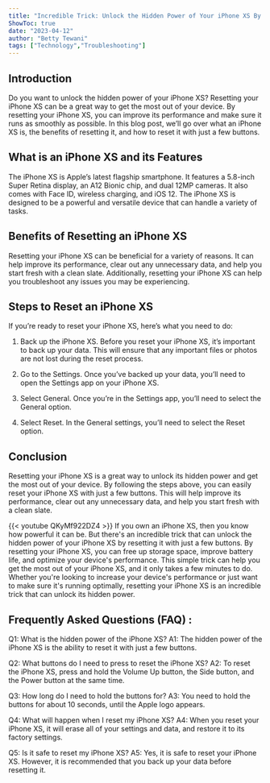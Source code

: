 ```yaml
---
title: "Incredible Trick: Unlock the Hidden Power of Your iPhone XS By Resetting It With Just a Few Buttons!"
ShowToc: true 
date: "2023-04-12"
author: "Betty Tewani" 
tags: ["Technology","Troubleshooting"]
---
```

## Introduction

Do you want to unlock the hidden power of your iPhone XS? Resetting your iPhone XS can be a great way to get the most out of your device. By resetting your iPhone XS, you can improve its performance and make sure it runs as smoothly as possible. In this blog post, we’ll go over what an iPhone XS is, the benefits of resetting it, and how to reset it with just a few buttons.

## What is an iPhone XS and its Features

The iPhone XS is Apple’s latest flagship smartphone. It features a 5.8-inch Super Retina display, an A12 Bionic chip, and dual 12MP cameras. It also comes with Face ID, wireless charging, and iOS 12. The iPhone XS is designed to be a powerful and versatile device that can handle a variety of tasks.

## Benefits of Resetting an iPhone XS

Resetting your iPhone XS can be beneficial for a variety of reasons. It can help improve its performance, clear out any unnecessary data, and help you start fresh with a clean slate. Additionally, resetting your iPhone XS can help you troubleshoot any issues you may be experiencing.

## Steps to Reset an iPhone XS

If you’re ready to reset your iPhone XS, here’s what you need to do:

1. Back up the iPhone XS. Before you reset your iPhone XS, it’s important to back up your data. This will ensure that any important files or photos are not lost during the reset process.

2. Go to the Settings. Once you’ve backed up your data, you’ll need to open the Settings app on your iPhone XS.

3. Select General. Once you’re in the Settings app, you’ll need to select the General option.

4. Select Reset. In the General settings, you’ll need to select the Reset option.

## Conclusion

Resetting your iPhone XS is a great way to unlock its hidden power and get the most out of your device. By following the steps above, you can easily reset your iPhone XS with just a few buttons. This will help improve its performance, clear out any unnecessary data, and help you start fresh with a clean slate.

{{< youtube QKyMf922DZ4 >}} 
If you own an iPhone XS, then you know how powerful it can be. But there's an incredible trick that can unlock the hidden power of your iPhone XS by resetting it with just a few buttons. By resetting your iPhone XS, you can free up storage space, improve battery life, and optimize your device's performance. This simple trick can help you get the most out of your iPhone XS, and it only takes a few minutes to do. Whether you're looking to increase your device's performance or just want to make sure it's running optimally, resetting your iPhone XS is an incredible trick that can unlock its hidden power.

## Frequently Asked Questions (FAQ) :
Q1: What is the hidden power of the iPhone XS?
A1: The hidden power of the iPhone XS is the ability to reset it with just a few buttons.

Q2: What buttons do I need to press to reset the iPhone XS?
A2: To reset the iPhone XS, press and hold the Volume Up button, the Side button, and the Power button at the same time.

Q3: How long do I need to hold the buttons for?
A3: You need to hold the buttons for about 10 seconds, until the Apple logo appears.

Q4: What will happen when I reset my iPhone XS?
A4: When you reset your iPhone XS, it will erase all of your settings and data, and restore it to its factory settings.

Q5: Is it safe to reset my iPhone XS?
A5: Yes, it is safe to reset your iPhone XS. However, it is recommended that you back up your data before resetting it.


